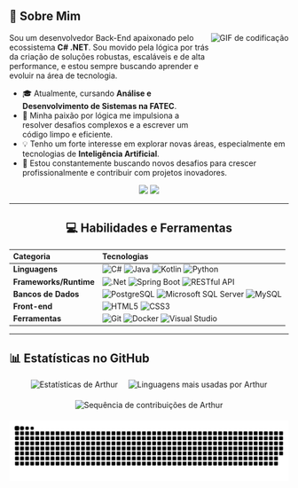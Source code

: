 
## 🚀 Sobre Mim
<div align="center">
  <img align="right" height="180px" src="https://media2.giphy.com/media/v1.Y2lkPTc5MGI3NjExNmx0MDhwa3Nob216OGh1NnlqbnV1NGU2d2V2eHppc2U1ejg4dmEydCZlcD12MV9pbnRlcm5hbF9naWZfYnlfaWQmY3Q9Zw/78XCFBGOlS6keY1Bil/giphy.gif" alt="GIF de codificação">
</div>

Sou um desenvolvedor Back-End apaixonado pelo ecossistema **C# .NET**. Sou movido pela lógica por trás da criação de soluções robustas, escaláveis e de alta performance, e estou sempre buscando aprender e evoluir na área de tecnologia.

- 🎓 Atualmente, cursando **Análise e Desenvolvimento de Sistemas na FATEC**.
- 🧠 Minha paixão por lógica me impulsiona a resolver desafios complexos e a escrever um código limpo e eficiente.
- 💡 Tenho um forte interesse em explorar novas áreas, especialmente em tecnologias de **Inteligência Artificial**.
- 🔭 Estou constantemente buscando novos desafios para crescer profissionalmente e contribuir com projetos inovadores.

<p align="center">
  <a href="https://www.linkedin.com/in/arthur-henrique-vivaldo-bomfim-2b197b304/" target="_blank"><img src="https://img.shields.io/badge/-LinkedIn-0077B5?style=for-the-badge&logo=linkedin&logoColor=white"></a>
  <a href="arthurhvbomfim@gmail.com"><img src="https://img.shields.io/badge/-Email-D14836?style=for-the-badge&logo=gmail&logoColor=white"></a>
</p>

---
<div align="center">
  <h2>💻 Habilidades e Ferramentas</h2>
</div>

<div align="center">
  
| Categoria | Tecnologias |
| :--- | :--- |
| **Linguagens** | ![C#](https://img.shields.io/badge/C%23-239120?style=for-the-badge&logo=csharp&logoColor=white) ![Java](https://img.shields.io/badge/Java-007396?style=for-the-badge&logo=java&logoColor=white) ![Kotlin](https://img.shields.io/badge/Kotlin-7F52FF?style=for-the-badge&logo=kotlin&logoColor=white) ![Python](https://img.shields.io/badge/Python-3670A0?style=for-the-badge&logo=python&logoColor=ffdd54) |
| **Frameworks/Runtime** | ![.Net](https://img.shields.io/badge/.NET-5C2D91?style=for-the-badge&logo=dotnet&logoColor=white) ![Spring Boot](https://img.shields.io/badge/Spring_Boot-6DB33F?style=for-the-badge&logo=spring-boot&logoColor=white) ![RESTful API](https://img.shields.io/badge/RESTful-0077B5?style=for-the-badge&logo=rest&logoColor=white) |
| **Bancos de Dados** | ![PostgreSQL](https://img.shields.io/badge/PostgreSQL-316192?style=for-the-badge&logo=postgresql&logoColor=white) ![Microsoft SQL Server](https://img.shields.io/badge/Microsoft%20SQL%20Server-CC2927?style=for-the-badge&logo=microsoft%20sql%20server&logoColor=white) ![MySQL](https://img.shields.io/badge/MySQL-4479A1?style=for-the-badge&logo=mysql&logoColor=white) |
| **Front-end** | ![HTML5](https://img.shields.io/badge/HTML5-E34F26?style=for-the-badge&logo=html5&logoColor=white) ![CSS3](https://img.shields.io/badge/CSS3-1572B6?style=for-the-badge&logo=css3&logoColor=white) |
| **Ferramentas** | ![Git](https://img.shields.io/badge/GIT-E44C30?style=for-the-badge&logo=git&logoColor=white) ![Docker](https://img.shields.io/badge/Docker-2496ED?style=for-the-badge&logo=docker&logoColor=white) ![Visual Studio](https://img.shields.io/badge/Visual_Studio-5C2D91?style=for-the-badge&logo=visual%20studio&logoColor=white) |
  
</div>

--- 

## 📊 Estatísticas no GitHub

<div align="center">
  <img src="https://github-readme-stats.vercel.app/api?username=ArthurBomfimDev&theme=radical&hide_border=false&include_all_commits=true&count_private=true" alt="Estatísticas de Arthur" style="margin-right: 15px;"/>
  <img src="https://github-readme-stats.vercel.app/api/top-langs/?username=ArthurBomfimDev&theme=radical&hide_border=false&include_all_commits=true&count_private=true&layout=compact" alt="Linguagens mais usadas por Arthur"/>
</div>

<div align="center" style="margin-top: 20px;">
  <img src="https://nirzak-streak-stats.vercel.app/?user=ArthurBomfimDev&theme=radical&hide_border=false" alt="Sequência de contribuições de Arthur"/>
</div>

<div align="center" style="margin-top: 20px;">
  <picture>
    <source media="(prefers-color-scheme: dark)" srcset="https://raw.githubusercontent.com/platane/platane/output/github-contribution-grid-snake-dark.svg">
    <source media="(prefers-color-scheme: light)" srcset="https://raw.githubusercontent.com/platane/platane/output/github-contribution-grid-snake.svg">
    <img alt="github contribution grid snake animation" src="https://raw.githubusercontent.com/platane/platane/output/github-contribution-grid-snake.svg">
  </picture>
</div>
